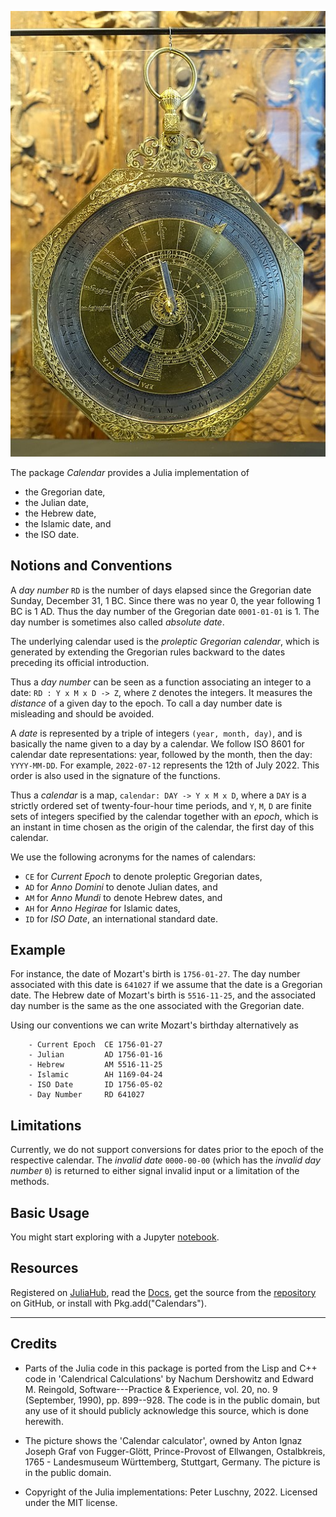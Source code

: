 ![CalendarCalculator](CalendarCalculator.jpg)

The package _Calendar_ provides a Julia implementation of 

- the Gregorian date, 
- the Julian date, 
- the Hebrew date, 
- the Islamic date, and 
- the ISO date.
## Notions and Conventions

A _day number_ `RD` is the number of days elapsed since the Gregorian date Sunday, December 31, 1 BC. Since there was no year 0, the year following 1 BC is 1 AD. Thus the day number of the Gregorian date `0001-01-01` is 1. The day number is sometimes also called _absolute date_.

The underlying calendar used is the _proleptic Gregorian calendar_, which is generated by extending the Gregorian rules backward to the dates preceding its official introduction.

Thus a _day number_ can be seen as a function associating an integer to a date: `RD : Y x M x D -> Z`, where `Z` denotes the integers. It measures the _distance_ of a given day to the epoch. To call a day number date is misleading and should be avoided. 

A _date_ is represented by a triple of integers `(year, month, day)`, and is basically the name given to a day by a calendar. We follow ISO 8601 for calendar date representations: year, followed by the month, then the day: `YYYY-MM-DD`. For example, `2022-07-12` represents the 12th of July 2022. This order is also used in the signature of the functions.

Thus a _calendar_ is a map, `calendar: DAY -> Y x M x D`, where a `DAY` is a strictly ordered set of twenty-four-hour time periods, and `Y`, `M`, `D` are finite sets of integers specified by the calendar together with an _epoch_, which is an instant in time chosen as the origin of the calendar, the first day of this calendar. 

We use the following acronyms for the names of calendars: 

- `CE` for _Current Epoch_ to denote proleptic Gregorian dates, 
- `AD` for _Anno Domini_ to denote Julian dates, and 
- `AM` for _Anno Mundi_ to denote Hebrew dates, and 
- `AH` for _Anno Hegirae_ for Islamic dates, 
- `ID` for _ISO Date_, an international standard date. 
 ## Example

For instance, the date of Mozart's birth is `1756-01-27`. The day number associated with this date is `641027` if we assume that the date is a Gregorian date. The Hebrew date of Mozart's birth is `5516-11-25`, and the associated day number is the same as the one associated with the Gregorian date.

Using our conventions we can write Mozart's birthday 
alternatively as

```
    - Current Epoch  CE 1756-01-27
    - Julian         AD 1756-01-16
    - Hebrew         AM 5516-11-25
    - Islamic        AH 1169-04-24
    - ISO Date       ID 1756-05-02    
    - Day Number     RD 641027
```

## Limitations

Currently, we do not support conversions for dates prior to the epoch of the respective calendar. The _invalid date_ `0000-00-00` (which has the _invalid day number_ `0`) is returned to either signal invalid input or a limitation of the methods.

## Basic Usage

You might start exploring with a Jupyter [notebook](https://github.com/PeterLuschny/Calendars.jl/blob/main/notebook/Calendars.ipynb).

## Resources

Registered on [JuliaHub](https://juliahub.com/ui/Packages/Calendars/yDHMq), read the [Docs](https://docs.juliahub.com/Calendars/yDHMq), get the source from the [repository](https://github.com/PeterLuschny/Calendars.jl) on GitHub, or install with Pkg.add("Calendars").

---
## Credits

- Parts of the Julia code in this package is ported from the Lisp and C++ code in 'Calendrical Calculations' by Nachum Dershowitz and Edward M. Reingold, Software---Practice & Experience, vol. 20, no. 9 (September, 1990), pp. 899--928. The code is in the public domain, but any use of it should publicly acknowledge this source, which is done herewith.

- The picture shows the 'Calendar calculator', owned by Anton Ignaz Joseph Graf von Fugger-Glött, Prince-Provost of Ellwangen, Ostalbkreis, 1765 - Landesmuseum Württemberg, Stuttgart, Germany. The picture is in the public domain. 
 
- Copyright of the Julia implementations: Peter Luschny, 2022. Licensed under the MIT license.
